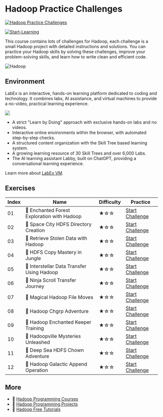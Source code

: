 # Hadoop Practice Challenges

[![Hadoop Practice Challenges](https://cover-creator.labex.io/hadoop-practice-challenges.png)](https://labex.io/courses/hadoop-practice-challenges)

[![Start-Learning](https://img.shields.io/badge/Start-Learning-whitesmoke?style=for-the-badge)](https://labex.io/courses/hadoop-practice-challenges)

This course contains lots of challenges for Hadoop, each challenge is a small Hadoop project with detailed instructions and solutions. You can practice your Hadoop skills by solving these challenges, improve your problem-solving skills, and learn how to write clean and efficient code.

![Hadoop](https://img.shields.io/badge/Hadoop-whitesmoke?style=for-the-badge&logo=hadoop)


## Environment

LabEx is an interactive, hands-on learning platform dedicated to coding and technology. It combines labs, AI assistance, and virtual machines to provide a no-video, practical learning experience.

![](https://tutorial-screenshot.getvm.io/images/vm-1725247253.png)

- A strict "Learn by Doing" approach with exclusive hands-on labs and no videos.
- Interactive online environments within the browser, with automated step-by-step checks.
- A structured content organization with the Skill Tree based learning system.
- A growing learning resource of 30 Skill Trees and over 6,000 Labs.
- The AI learning assistant Labby, built on ChatGPT, providing a conversational learning experience.

Learn more about [LabEx VM](https://support.labex.io/using-labex/virtual-machine).

## Exercises

|   Index | Name                                        | Difficulty   | Practice                                                                                                                   |
|---------|---------------------------------------------|--------------|----------------------------------------------------------------------------------------------------------------------------|
|      01 | 🎯 Enchanted Forest Exploration with Hadoop | ★☆☆          | <a target='_blank' href='https://labex.io/labs/hadoop-enchanted-forest-exploration-with-hadoop-272049'>Start Challenge</a> |
|      02 | 🎯 Space City HDFS Directory Creation       | ★☆☆          | <a target='_blank' href='https://labex.io/labs/hadoop-space-city-hdfs-directory-creation-272051'>Start Challenge</a>       |
|      03 | 🎯 Retrieve Stolen Data with Hadoop         | ★☆☆          | <a target='_blank' href='https://labex.io/labs/hadoop-retrieve-stolen-data-with-hadoop-272038'>Start Challenge</a>         |
|      04 | 🎯 HDFS Copy Mastery in Jungle              | ★☆☆          | <a target='_blank' href='https://labex.io/labs/hadoop-hdfs-copy-mastery-in-jungle-272042'>Start Challenge</a>              |
|      05 | 🎯 Interstellar Data Transfer Using Hadoop  | ★☆☆          | <a target='_blank' href='https://labex.io/labs/hadoop-interstellar-data-transfer-using-hadoop-272054'>Start Challenge</a>  |
|      06 | 🎯 Ninja Scroll Transfer Journey            | ★☆☆          | <a target='_blank' href='https://labex.io/labs/hadoop-ninja-scroll-transfer-journey-272048'>Start Challenge</a>            |
|      07 | 🎯 Magical Hadoop File Moves                | ★☆☆          | <a target='_blank' href='https://labex.io/labs/hadoop-magical-hadoop-file-moves-272053'>Start Challenge</a>                |
|      08 | 🎯 Hadoop Chgrp Adventure                   | ★☆☆          | <a target='_blank' href='https://labex.io/labs/hadoop-hadoop-chgrp-adventure-272039'>Start Challenge</a>                   |
|      09 | 🎯 Hadoop Enchanted Keeper Training         | ★☆☆          | <a target='_blank' href='https://labex.io/labs/hadoop-hadoop-enchanted-keeper-training-272058'>Start Challenge</a>         |
|      10 | 🎯 Hadoopville Mysteries Unleashed          | ★☆☆          | <a target='_blank' href='https://labex.io/labs/hadoop-hadoopville-mysteries-unleashed-272040'>Start Challenge</a>          |
|      11 | 🎯 Deep Sea HDFS Chown Adventure            | ★☆☆          | <a target='_blank' href='https://labex.io/labs/hadoop-deep-sea-hdfs-chown-adventure-272041'>Start Challenge</a>            |
|      12 | 🎯 Hadoop Galactic Append Operation         | ★☆☆          | <a target='_blank' href='https://labex.io/labs/hadoop-hadoop-galactic-append-operation-272037'>Start Challenge</a>         |

## More

- 🔗 [Hadoop Programming Courses](https://github.com/labex-labs/awesome-programming-courses)
- 🔗 [Hadoop Programming Projects](https://github.com/labex-labs/awesome-programming-projects)
- 🔗 [Hadoop Free Tutorials](https://github.com/labex-labs/hadoop-free-tutorials)

